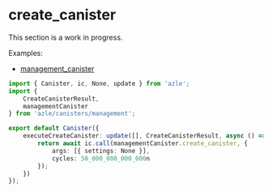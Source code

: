 # create_canister

This section is a work in progress.

Examples:

-   [management_canister](https://github.com/demergent-labs/azle/tree/main/examples/management_canister)

```typescript
import { Canister, ic, None, update } from 'azle';
import {
    CreateCanisterResult,
    managementCanister
} from 'azle/canisters/management';

export default Canister({
    executeCreateCanister: update([], CreateCanisterResult, async () => {
        return await ic.call(managementCanister.create_canister, {
            args: [{ settings: None }],
            cycles: 50_000_000_000_000n
        });
    })
});
```
